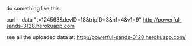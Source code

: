 do something like this:

curl --data "t=124563&devID=18&tripID=3&n1=4&v1=9"  http://powerful-sands-3128.herokuapp.com


see all the uploaded data at:
http://powerful-sands-3128.herokuapp.com/
